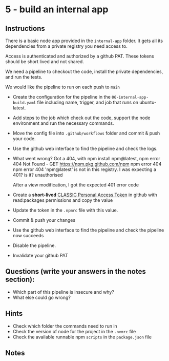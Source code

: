 # 5 - build an internal app

## Instructions
There is a basic node app provided in the `internal-app` folder. It gets all its dependencies from a private registry you need access to.

Access is authenticated and authorized by a github PAT. These tokens should be short lived and not shared.

We need a pipeline to checkout the code, install the private dependencies, and run the tests.

We would like the pipeline to run on each push to `main`

- Create the configuration for the pipeline in the `06-internal-app-build.yaml` file including name, trigger, and job that runs on ubuntu-latest.
- Add steps to the job which check out the code, support the node environment and run the necessary commands.
- Move the config file into `.github/workflows` folder and commit & push your code.
- Use the github web interface to find the pipeline and check the logs.
- What went wrong?
    Got a 404, with npm install npm@latest, 
    npm error 404 Not Found - GET https://npm.pkg.github.com/npm
    npm error 404
    npm error 404  'npm@latest' is not in this registry.
    I was expecting a 401? is it? unauthorised

    After a view modification, I got the expected 401 error code
- Create a **short-lived** [CLASSIC Personal Access Token](https://github.com/settings/tokens/new?scopes=read:packages) in github with read:packages permissions and copy the value
- Update the token in the `.npmrc` file with this value.
- Commit & push your changes
- Use the github web interface to find the pipeline and check the pipeline now succeeds
- Disable the pipeline.
- Invalidate your github PAT

## Questions (write your answers in the notes section):
- Which part of this pipeline is insecure and why?
- What else could go wrong?

## Hints
- Check which folder the commands need to run in
- Check the version of node for the project in the `.nvmrc` file
- Check the available runnable npm `scripts` in the `package.json` file

## Notes

